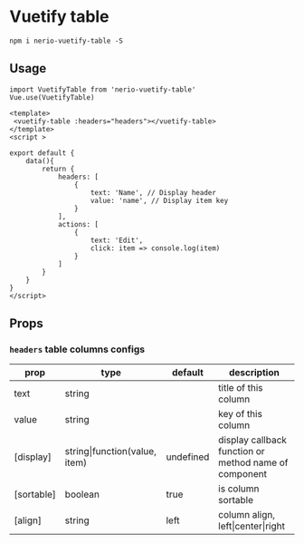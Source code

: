 # Vuetify table

```npm i nerio-vuetify-table -S```

## Usage
```ecmascript 6 
import VuetifyTable from 'nerio-vuetify-table'
Vue.use(VuetifyTable)
```
```vue
<template>
 <vuetify-table :headers="headers"></vuetify-table>
</template>
<script >

export default {
    data(){
        return {
            headers: [
                {
                    text: 'Name', // Display header
                    value: 'name', // Display item key
                }
            ],
            actions: [
                {
                    text: 'Edit',
                    click: item => console.log(item)
                }
            ]
        }
    }
}
</script>
```

## Props

### ```headers``` table columns configs


<table>
  <thead>
    <tr>
      <th>prop</th>
      <th>type</th>
      <th>default</th>
      <th>description</th>
    </tr>
  </thead>
  <tbody>
    <tr>
      <td>text</td>
      <td>string</td>
      <td></td>
      <td>title of this column</td>
    </tr>
    <tr>
      <td>value</td>
      <td>string</td>
      <td></td>
      <td>key of this column</td>
    </tr>
    <tr>
      <td>[display]</td>
      <td>string|function(value, item)</td>
      <td>undefined</td>
      <td>display callback function or method name of component</td>
    </tr>
    <tr>
      <td>[sortable]</td>
      <td>boolean</td>
      <td>true</td>
      <td>is column sortable</td>
    </tr>
    <tr>
      <td>[align]</td>
      <td>string</td>
      <td>left</td>
      <td>column align, left|center|right</td>
    </tr>
  </tbody>
</table>
